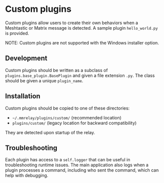 # Custom plugins

Custom plugins allow users to create their own behaviors when a Meshtastic or Matrix message is detected. A sample plugin `hello_world.py` is provided.

NOTE: Custom plugins are not supported with the Windows installer option.

## Development

Custom plugins should be written as a subclass of `plugins.base_plugin.BasePlugin` and given a file extension `.py`. The class should be given a unique `plugin_name`.

## Installation

Custom plugins should be copied to one of these directories:

- `~/.mmrelay/plugins/custom/` (recommended location)
- `plugins/custom/` (legacy location for backward compatibility)

They are detected upon startup of the relay.

## Troubleshooting

Each plugin has access to a `self.logger` that can be useful in troubleshooting runtime issues. The main application also logs when a plugin processes a command, including who sent the command, which can help with debugging.
